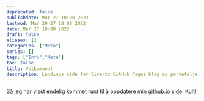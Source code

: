 ```yaml
---
deprecated: false
publishdate: Mar 27 18:08 2022
lastmod: Mar 29 27 18:08 2022
date: Mar 27 18:08 2022
draft: false
aliases: []
categories: ["Meta"]
series: []
tags: ["Info","Meta"]
toc: false
title: Velkommen!
description: Landings side for Siverts GitHub Pages blog og portefølje.
---
```


Så jeg har visst endelig kommet runt til å oppdatere min github.io side. Kult!
